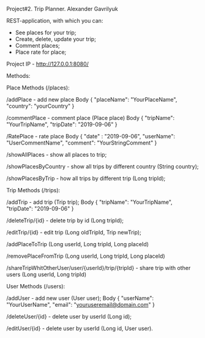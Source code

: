 Project#2. Trip Planner. Alexander Gavrilyuk

REST-application, with which you can:
- See places for your trip;
- Create, delete, update your trip;
- Comment places;
- Place rate for place;

Project IP - http://127.0.0.1:8080/

Methods:

Place Methods (/places):

/addPlace - add new place
Body
{
"placeName": "YourPlaceName",
"country": "yourCountry"
}

/commentPlace - comment place (Place place)
Body
{
"tripName": "YourTripName",
"tripDate": "2019-09-06"
}

/RatePlace - rate place
Body
{
"date" : "2019-09-06",
"userName": "UserCommentName",
"comment": "YourStringComment"
}

/showAllPlaces - show all places to trip;

/showPlacesByCountry - show all trips by different country (String country);

/showPlacesByTrip - how all trips by different trip (Long tripId);


Trip Methods (/trips):

/addTrip - add trip (Trip trip);
Body
{
"tripName": "YourTripName",
"tripDate": "2019-09-06"
}

/deleteTrip/{id} - delete trip by id (Long tripId);

/editTrip/{id} - edit trip (Long oldTripId, Trip newTrip);

/addPlaceToTrip (Long userId, Long tripId, Long placeId)

/removePlaceFromTrip (Long userId, Long tripId, Long placeId)

/shareTripWhitOtherUser/user/{userId}/trip/{tripId} - share trip with other users (Long userId, Long tripId)


User Methods (/users):

/addUser - add new user (User user);
Body
{
"userName": "YourUserName",
"email": "youruseremail@domain.com"
}

/deleteUser/{id} - delete user by userId (Long id);

/editUser/{id} - delete user by userId (Long id, User user).



